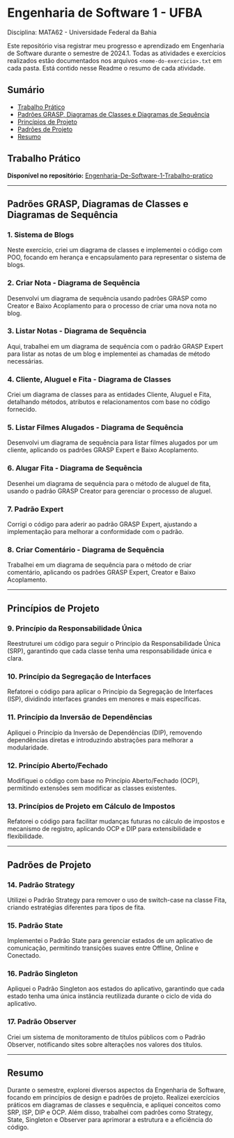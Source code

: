 # Engenharia de Software 1 - UFBA
Disciplina: MATA62 - Universidade Federal da Bahia

Este repositório visa registrar meu progresso e aprendizado em Engenharia de Software durante o semestre de 2024.1. Todas as atividades e exercícios realizados estão documentados nos arquivos `<nome-do-exercicio>.txt` em cada pasta. Está contido nesse Readme o resumo de cada atividade.

## Sumário

- [Trabalho Prático](#trabalho-prático)
- [Padrões GRASP, Diagramas de Classes e Diagramas de Sequência](#padrões-grasp-diagramas-de-classes-e-diagramas-de-sequência)
- [Princípios de Projeto](#princípios-de-projeto)
- [Padrões de Projeto](#padrões-de-projeto)
- [Resumo](#resumo)

## Trabalho Prático

**Disponível no repositório:** [Engenharia-De-Software-1-Trabalho-pratico ](https://github.com/BrunoBehrmann/Engenharia-De-Software-1-Trabalho-pratico)

---

## Padrões GRASP, Diagramas de Classes e Diagramas de Sequência

### 1. Sistema de Blogs
Neste exercício, criei um diagrama de classes e implementei o código com POO, focando em herança e encapsulamento para representar o sistema de blogs.

### 2. Criar Nota - Diagrama de Sequência
Desenvolvi um diagrama de sequência usando padrões GRASP como Creator e Baixo Acoplamento para o processo de criar uma nova nota no blog.

### 3. Listar Notas - Diagrama de Sequência
Aqui, trabalhei em um diagrama de sequência com o padrão GRASP Expert para listar as notas de um blog e implementei as chamadas de método necessárias.

### 4. Cliente, Aluguel e Fita - Diagrama de Classes
Criei um diagrama de classes para as entidades Cliente, Aluguel e Fita, detalhando métodos, atributos e relacionamentos com base no código fornecido.

### 5. Listar Filmes Alugados - Diagrama de Sequência
Desenvolvi um diagrama de sequência para listar filmes alugados por um cliente, aplicando os padrões GRASP Expert e Baixo Acoplamento.

### 6. Alugar Fita - Diagrama de Sequência
Desenhei um diagrama de sequência para o método de aluguel de fita, usando o padrão GRASP Creator para gerenciar o processo de aluguel.

### 7. Padrão Expert
Corrigi o código para aderir ao padrão GRASP Expert, ajustando a implementação para melhorar a conformidade com o padrão.

### 8. Criar Comentário - Diagrama de Sequência
Trabalhei em um diagrama de sequência para o método de criar comentário, aplicando os padrões GRASP Expert, Creator e Baixo Acoplamento.

---

## Princípios de Projeto

### 9. Princípio da Responsabilidade Única
Reestruturei um código para seguir o Princípio da Responsabilidade Única (SRP), garantindo que cada classe tenha uma responsabilidade única e clara.

### 10. Princípio da Segregação de Interfaces
Refatorei o código para aplicar o Princípio da Segregação de Interfaces (ISP), dividindo interfaces grandes em menores e mais específicas.

### 11. Princípio da Inversão de Dependências
Apliquei o Princípio da Inversão de Dependências (DIP), removendo dependências diretas e introduzindo abstrações para melhorar a modularidade.

### 12. Princípio Aberto/Fechado
Modifiquei o código com base no Princípio Aberto/Fechado (OCP), permitindo extensões sem modificar as classes existentes.

### 13. Princípios de Projeto em Cálculo de Impostos
Refatorei o código para facilitar mudanças futuras no cálculo de impostos e mecanismo de registro, aplicando OCP e DIP para extensibilidade e flexibilidade.

---

## Padrões de Projeto

### 14. Padrão Strategy
Utilizei o Padrão Strategy para remover o uso de switch-case na classe Fita, criando estratégias diferentes para tipos de fita.

### 15. Padrão State
Implementei o Padrão State para gerenciar estados de um aplicativo de comunicação, permitindo transições suaves entre Offline, Online e Conectado.

### 16. Padrão Singleton
Apliquei o Padrão Singleton aos estados do aplicativo, garantindo que cada estado tenha uma única instância reutilizada durante o ciclo de vida do aplicativo.

### 17. Padrão Observer
Criei um sistema de monitoramento de títulos públicos com o Padrão Observer, notificando sites sobre alterações nos valores dos títulos.

---

## Resumo

Durante o semestre, explorei diversos aspectos da Engenharia de Software, focando em princípios de design e padrões de projeto. Realizei exercícios práticos em diagramas de classes e sequência, e apliquei conceitos como SRP, ISP, DIP e OCP. Além disso, trabalhei com padrões como Strategy, State, Singleton e Observer para aprimorar a estrutura e a eficiência do código.
